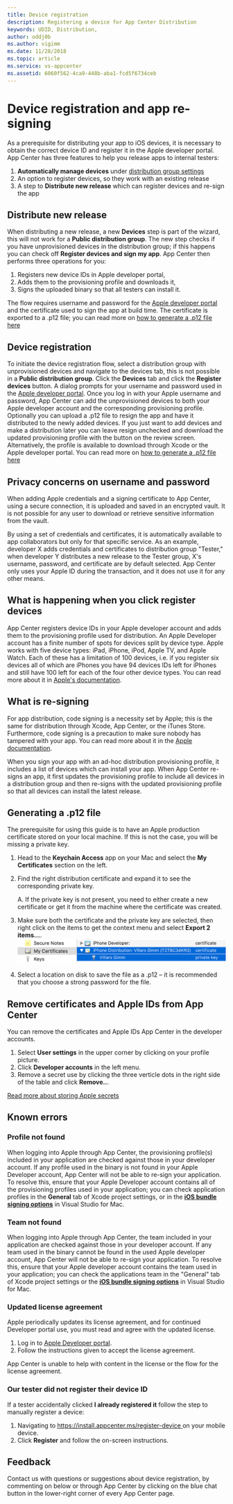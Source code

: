 ```yaml
---
title: Device registration
description: Registering a device for App Center Distribution
keywords: UDID, Distribution,
author: oddj0b
ms.author: vigimm
ms.date: 11/28/2018
ms.topic: article
ms.service: vs-appcenter
ms.assetid: 6060f562-4ca9-448b-aba1-fcd5f6734ceb
---
```


# Device registration and app re-signing

As a prerequisite for distributing your app to iOS devices, it is necessary to obtain the correct device ID and register it in the Apple developer portal. App Center has three features to help you release apps to internal testers:

1. **Automatically manage devices** under [distribution group settings](groups.md#automatically-manage-devices)
2. An option to register devices, so they work with an existing release
3. A step to **Distribute new release** which can register devices and re-sign the app

## Distribute new release

When distributing a new release, a new **Devices** step is part of the wizard, this will not work for a **Public distribution group**. The new step checks if you have unprovisioned devices in the distribution group; if this happens you can check off  **Register devices and sign my app**. App Center then performs three operations for you:

1. Registers new device IDs in Apple developer portal,
2. Adds them to the provisioning profile and downloads it,
3. Signs the uploaded binary so that all testers can install it.

The flow requires username and password for the [Apple developer portal](https://developer.apple.com/) and the certificate used to sign the app at build time. The certificate is exported to a .p12 file; you can read more on [how to generate a .p12 file here](#generating-a-p12-file)

## Device registration

To initiate the device registration flow, select a distribution group with unprovisioned devices and navigate to the devices tab, this is not possible in a **Public distribution group**. Click the **Devices** tab and click the **Register devices** button. A dialog prompts for your username and password used in the [Apple developer portal](https://developer.apple.com/). Once you log in with your Apple username and password, App Center can add the unprovisioned devices to both your Apple developer account and the corresponding provisioning profile. Optionally you can upload a .p12 file to resign the app and have it distributed to the newly added devices. If you just want to add devices and make a distribution later you can leave resign unchecked and download the updated provisioning profile with the button on the review screen. Alternatively, the profile is available to download through Xcode or the Apple developer portal. You can read more on [how to generate a .p12 file here](#generating-a-p12-file)

## Privacy concerns on username and password

When adding Apple credentials and a signing certificate to App Center, using a secure connection, it is uploaded and saved in an encrypted vault. It is not possible for any user to download or retrieve sensitive information from the vault.

By using a set of credentials and certificates, it is automatically available to app collaborators but only for that specific service. As an example, developer X adds credentials and certificates to distribution group "Tester," when developer Y distributes a new release to the Tester group, X's username, password, and certificate are by default selected. App Center only uses your Apple ID during the transaction, and it does not use it for any other means.

## What is happening when you click register devices

App Center registers device IDs in your Apple developer account and adds them to the provisioning profile used for distribution. An Apple Developer account has a finite number of spots for devices split by device type. Apple works with five device types: iPad, iPhone, iPod, Apple TV, and Apple Watch. Each of these has a limitation of 100 devices, i.e. if you register six devices all of which are iPhones you have 94 devices IDs left for iPhones and still have 100 left for each of the four other device types. You can read more about it in [Apple's documentation](https://developer.apple.com/library/content/documentation/IDEs/Conceptual/AppDistributionGuide/MaintainingProfiles/MaintainingProfiles.html#//apple_ref/doc/uid/TP40012582-CH30-SW10).

## What is re-signing

For app distribution, code signing is a necessity set by Apple; this is the same for distribution through Xcode, App Center, or the iTunes Store. Furthermore, code signing is a precaution to make sure nobody has tampered with your app. You can read more about it in the [Apple documentation](https://developer.apple.com/library/content/documentation/IDEs/Conceptual/AppDistributionGuide/MaintainingCertificates/MaintainingCertificates.html#//apple_ref/doc/uid/TP40012582-CH31-SW2).

When you sign your app with an ad-hoc distribution provisioning profile, it includes a list of devices which can install your app. When App Center re-signs an app, it first updates the provisioning profile to include all devices in a distribution group and then re-signs with the updated provisioning profile so that all devices can install the latest release. 

## Generating a .p12 file

The prerequisite for using this guide is to have an Apple production certificate stored on your local machine. If this is not the case, you will be missing a private key.

1. Head to the **Keychain Access** app on your Mac and select the **My Certificates** section on the left.
2. Find the right distribution certificate and expand it to see the corresponding private key.

    A. If the private key is not present, you need to either create a new certificate or get it from the machine where the certificate was created.

3. Make sure both the certificate and the private key are selected, then right click on the items to get the context menu and select **Export 2 items…**. ![Export certificate from keychain](images/ios-keychain-certificates.png)
4. Select a location on disk to save the file as a .p12 – it is recommended that you choose a strong password for the file.

[export-certificate]: images/ios-keychain-certificates.png


## Remove certificates and Apple IDs from App Center

You can remove the certificates and Apple IDs App Center in the developer accounts.

 1. Select **User settings** in the upper corner by clicking on your profile picture.
 2. Click **Developer accounts** in the left menu.
 3. Remove a secret use by clicking the three verticle dots in the right side of the table and click **Remove..**.

[Read more about storing Apple secrets](../dashboard/manage-apple-secrets.md)

## Known errors

### Profile not found

When logging into Apple through App Center, the provisioning profile(s) included in your application are checked against those in your developer account. If any profile used in the binary is not found in your Apple Developer account, App Center will not be able to re-sign your application. To resolve this, ensure that your Apple Developer account contains all of the provisioning profiles used in your application; you can check application profiles in the **General** tab of Xcode project settings, or in the **[iOS bundle signing options](https://docs.microsoft.com/xamarin/ios/deploy-test/app-distribution/ad-hoc-distribution#selecting-a-distribution-profile-in-a-xamarinios-project)** in Visual Studio for Mac.

### Team not found

When logging into Apple through App Center, the team included in your application are checked against those in your developer account. If any team used in the binary cannot be found in the used Apple developer account, App Center will not be able to re-sign your application. To resolve this, ensure that your Apple developer account contains the team used in your application; you can check the applications team in the "General" tab of Xcode project settings or the **[iOS bundle signing options](https://docs.microsoft.com/xamarin/ios/deploy-test/app-distribution/ad-hoc-distribution#selecting-a-distribution-profile-in-a-xamarinios-project)** in Visual Studio for Mac.

### Updated license agreement

Apple periodically updates its license agreement, and for continued Developer portal use, you must read and agree with the updated license. 

 1. Log in to [Apple Developer portal](https://developer.apple.com/).
 2. Follow the instructions given to accept the license agreement.

App Center is unable to help with content in the license or the flow for the license agreement.

### Our tester did not register their device ID

If a tester accidentally clicked **I already registered it** follow the step to manually register a device:

 1. Navigating to [https://install.appcenter.ms/register-device ](https://install.appcenter.ms/register-device)on your mobile device.
 2. Click **Register** and follow the on-screen instructions.

## Feedback

Contact us with questions or suggestions about device registration, by commenting on below or through App Center by clicking on the blue chat button in the lower-right corner of every App Center page.
